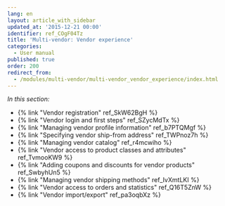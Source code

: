 ```yaml
---
lang: en
layout: article_with_sidebar
updated_at: '2015-12-21 00:00'
identifier: ref_COgF04Tz
title: 'Multi-vendor: Vendor experience'
categories:
  - User manual
published: true
order: 200
redirect_from:
  - /modules/multi-vendor/multi-vendor_vendor_experience/index.html
---
```



_In this section:_

*   {% link "Vendor registration" ref_SkW62BgH %}
*   {% link "Vendor login and first steps" ref_SZycMdTx %}
*   {% link "Managing vendor profile information" ref_b7PTQMgf %}
*   {% link "Specifying vendor ship-from address" ref_TWPnoz7h %}
*   {% link "Managing vendor catalog" ref_r4mcwiho %}
*   {% link "Vendor access to product classes and attributes" ref_TvmooKW9 %}
*   {% link "Adding coupons and discounts for vendor products" ref_SwbyhUn5 %}
*   {% link "Managing vendor shipping methods" ref_IvXmtLKI %}
*   {% link "Vendor access to orders and statistics" ref_Q16T5ZnW %}
*   {% link "Vendor import/export" ref_pa3oqbXz %}
